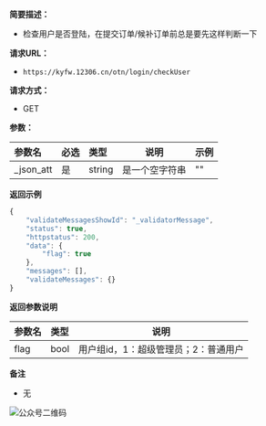 **简要描述：** 

- 检查用户是否登陆，在提交订单/候补订单前总是要先这样判断一下

**请求URL：** 

- ` https://kyfw.12306.cn/otn/login/checkUser `

**请求方式：**

- GET 

**参数：** 

| 参数名    | 必选 | 类型   | 说明           | 示例 |
| :-------- | :--- | :----- | -------------- | ---- |
| _json_att | 是   | string | 是一个空字符串 | ""   |

 **返回示例**

``` javascript
{
	"validateMessagesShowId": "_validatorMessage",
	"status": true,
	"httpstatus": 200,
	"data": {
		"flag": true
	},
	"messages": [],
	"validateMessages": {}
}
```

 **返回参数说明** 

| 参数名 | 类型 | 说明                                 |
| :----- | :--- | ------------------------------------ |
| flag   | bool | 用户组id，1：超级管理员；2：普通用户 |

 **备注** 

- 无



![公众号二维码](https://tva1.sinaimg.cn/large/007S8ZIlgy1gdy3ml2gu0j3076076gm3.jpg)